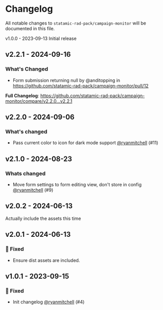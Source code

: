 # Changelog

All notable changes to `statamic-rad-pack/campaign-monitor` will be documented in this file.

v1.0.0 - 2023-09-13
Initial release

## v2.2.1 - 2024-09-16

### What's Changed

* Form submission returning null by @anditopping in https://github.com/statamic-rad-pack/campaign-monitor/pull/12

**Full Changelog**: https://github.com/statamic-rad-pack/campaign-monitor/compare/v2.2.0...v2.2.1

## v2.2.0 - 2024-09-06

### What's changed

- Pass current color to icon for dark mode support [@ryanmitchell](https://github.com/ryanmitchell) (#11)

## v2.1.0 - 2024-08-23

### Whats changed

- Move form settings to form editing view, don't store in config [@ryanmitchell](https://github.com/ryanmitchell) (#9)

## v2.0.2 - 2024-06-13

Actually include the assets this time

## v2.0.1 - 2024-06-13

### 🐛 Fixed

- Ensure dist assets are included.

## v1.0.1 - 2023-09-15

### 🐛 Fixed

- Init changelog [@ryanmitchell](https://github.com/ryanmitchell) (#4)
